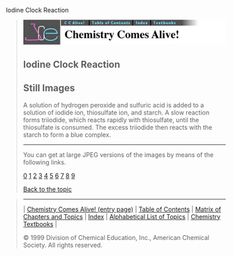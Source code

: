 





 Iodine Clock Reaction
 



> ![Chemistry Comes Alive!](ccahead.gif)
> 
> 
> 
> 
> 
> 
> 
> 
> 
> ## Iodine Clock Reaction
> 
> 
> 
> 
> ## Still Images
> 
> 
> 
> 
> 
> 
> 
> 
> 
>  A solution of hydrogen peroxide and sulfuric acid is added to a solution of iodide ion, thiosulfate ion, and starch. A slow reaction forms triiodide, which reacts rapidly with thiosulfate, until the thiosulfate is consumed. The excess triiodide then reacts with the starch to form a blue complex.
>  
> 
> 
> 
> 
> 
> 
> ---
> 
> 
>  You can get at large JPEG versions of the images by means of the following links.
>    
> 
> 
> [0](../../STILLS/CLOCKRX/CLOCK1/64JPG48/0.JPG) 
> [1](../../STILLS/CLOCKRX/CLOCK1/64JPG48/1.JPG) 
> [2](../../STILLS/CLOCKRX/CLOCK1/64JPG48/2.JPG) 
> [3](../../STILLS/CLOCKRX/CLOCK1/64JPG48/3.JPG) 
> [4](../../STILLS/CLOCKRX/CLOCK1/64JPG48/4.JPG) 
> [5](../../STILLS/CLOCKRX/CLOCK1/64JPG48/5.JPG) 
> [6](../../STILLS/CLOCKRX/CLOCK1/64JPG48/6.JPG) 
> [7](../../STILLS/CLOCKRX/CLOCK1/64JPG48/7.JPG) 
> [8](../../STILLS/CLOCKRX/CLOCK1/64JPG48/8.JPG) 
> [9](../../STILLS/CLOCKRX/CLOCK1/64JPG48/9.JPG) 
> 
> 
> 
> 
> [Back to the topic](../../MAIN/CLOCKRX/PAGE1.HTM)



> ---
> 
> 
>  |
>  [Chemistry Comes Alive! (entry page)](../../INDEX.HTM) 
>  |
>  [Table of Contents](../../CONTENTS.HTM) 
>  |
>  [Matrix of Chapters and Topics](../../MATRIX.HTM) 
>  |
>  [Index](../../WORDS.HTM) 
>  |
>  [Alphabetical List of Topics](../../ALPHATOP.HTM) 
>  |
>  [Chemistry Textbooks](../../BOOKS.HTM) 
>  |
>  
>  © 1999 Division of Chemical Education, Inc.,
American Chemical Society. All rights reserved.






